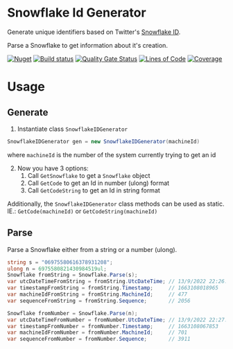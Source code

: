 # Snowflake Id Generator

Generate unique identifiers based on Twitter's [Snowflake ID](https://en.wikipedia.org/wiki/Snowflake_ID).

Parse a Snowflake to get information about it's creation.

[![Nuget](https://img.shields.io/nuget/v/SnowflakeIDGenerator)](https://www.nuget.org/packages/SnowflakeIDGenerator)
[![Build status](https://dev.azure.com/fenase/SnowflakeIDGenerator/_apis/build/status/SnowflakeIDGenerator-CI-1.0.0)](https://dev.azure.com/fenase/SnowflakeIDGenerator/_build/latest?definitionId=7)
[![Quality Gate Status](https://sonarcloud.io/api/project_badges/measure?project=fenase_SnowflakeIDGenerator&metric=alert_status)](https://sonarcloud.io/summary/new_code?id=fenase_SnowflakeIDGenerator)
[![Lines of Code](https://sonarcloud.io/api/project_badges/measure?project=fenase_SnowflakeIDGenerator&metric=ncloc)](https://sonarcloud.io/summary/new_code?id=fenase_SnowflakeIDGenerator)
[![Coverage](https://sonarcloud.io/api/project_badges/measure?project=fenase_SnowflakeIDGenerator&metric=coverage)](https://sonarcloud.io/summary/new_code?id=fenase_SnowflakeIDGenerator)


# Usage

## Generate

1. Instantiate class `SnowflakeIDGenerator`
```c#
SnowflakeIDGenerator gen = new SnowflakeIDGenerator(machineId) 
```
where `machineId` is the number of the system currently trying to get an id

2. Now you have 3 options:
   1. Call `GetSnowflake` to get a `Snowflake` object
   2. Call `GetCode` to get an Id in number (ulong) format
   3. Call `GetCodeString` to get an Id in string format


Additionally, the `SnowflakeIDGenerator` class methods can be used as static.
IE.: `GetCode(machineId)` or `GetCodeString(machineId)`

## Parse

Parse a Snowflake either from a string or a number (ulong).

```c#
string s = "06975580616378931208";
ulong n = 6975580821430984519ul;
Snowflake fromString = Snowflake.Parse(s);
var utcDateTimeFromString = fromString.UtcDateTime; // 13/9/2022 22:26:58
var timestampFromString = fromString.Timestamp;     // 1663108018965
var machineIdFromString = fromString.MachineId;     // 477
var sequenceFromString = fromString.Sequence;       // 2056

Snowflake fromNumber = Snowflake.Parse(n);
var utcDateTimeFromNumber = fromNumber.UtcDateTime; // 13/9/2022 22:27:47
var timestampFromNumber = fromNumber.Timestamp;     // 1663108067853
var machineIdFromNumber = fromNumber.MachineId;     // 701
var sequenceFromNumber = fromNumber.Sequence;       // 3911
```